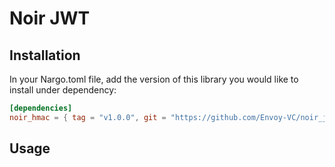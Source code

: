 # Noir JWT

## Installation

In your Nargo.toml file, add the version of this library you would like to install under dependency:

```toml
[dependencies]
noir_hmac = { tag = "v1.0.0", git = "https://github.com/Envoy-VC/noir_jwt" }
```

## Usage
